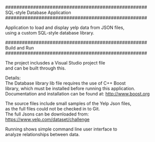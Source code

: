 ###################################################  
SQL-style Database Application  
###################################################  
  
Application to load and display yelp data from JSON files,  
using a custom SQL-style database library.  

###################################################  
Build and Run  
###################################################  
  
The project inclusdes a Visual Studio project file  
and can be built through this.

Details:  
The Database library lib file requires the use of C++ Boost  
library, which must be installed before running this application.  
Documentation and installation can be found at:
http://www.boost.org

The source files include small samples of the Yelp Json files,  
as the full files could not be checked in to Git.  
The full Jsons can be downloaded from:  
https://www.yelp.com/dataset/challenge  

Running shows simple command line user interface to  
analyze relationships between data.
